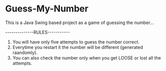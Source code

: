 # Guess-My-Number

This is a Java Swing based project as a game of guessing the number...

--------------RULES-----------

1. You will have only five attempts to guess the number correct.
2. Everytime you restart it the number will be different (generated raandomly).
3. You can also check the number only when you get LOOSE  or lost all the attempts.
